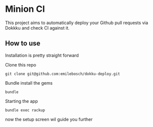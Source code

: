 # Minion CI

This project aims to automatically deploy your Github pull requests via Dokkku and check CI against it.

## How to use

Installation is pretty straight forward

Clone this repo

```
git clone git@github.com:emilebosch/dokku-deploy.git
```

Bundle install the gems

```
bundle
```

Starting the app

```
bundle exec rackup
```

now the setup screen wil guide you further